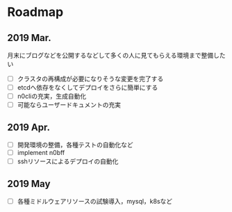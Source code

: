 # Roadmap

## 2019 Mar.

月末にブログなどを公開するなどして多くの人に見てもらえる環境まで整備したい

- [ ] クラスタの再構成が必要になりそうな変更を完了する
- [ ] etcdへ依存をなくしてデプロイをさらに簡単にする
- [ ] n0cliの充実，生成自動化
- [ ] 可能ならユーザードキュメントの充実

## 2019 Apr.

- [ ] 開発環境の整備，各種テストの自動化など
- [ ] implement n0bff
- [ ] sshリソースによるデプロイの自動化

## 2019 May

- [ ] 各種ミドルウェアリソースの試験導入，mysql，k8sなど

